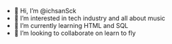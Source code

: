 - 👋 Hi, I’m @ichsanSck
- 👀 I’m interested in tech industry and all about music
- 🌱 I’m currently learning HTML and SQL
- 💞️ I’m looking to collaborate on learn to fly

<!---
ichsanSck/ichsanSck is a ✨ special ✨ repository because its `README.md` (this file) appears on your GitHub profile.
You can click the Preview link to take a look at your changes.
--->

